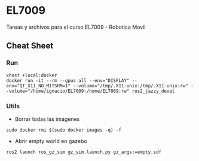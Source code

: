 # EL7009
Tareas y archivos para el curso EL7009 - Robotica Movil


## Cheat Sheet


### Run
```
xhost +local:docker
docker run -it --rm --gpus all --env="DISPLAY" --env="QT_X11_NO_MITSHM=1" --volume="/tmp/.X11-unix:/tmp/.X11-unix:rw" --volume="/home/ignacio/EL7009:/home/EL7009:rw" ros2_jazzy_devel
```

### Utils
- Borrar todas las imágenes 
```
sudo docker rmi $(sudo docker images -q) -f
```
- Abrir empty world en gazebo
```
ros2 launch ros_gz_sim gz_sim.launch.py gz_args:=empty.sdf
```